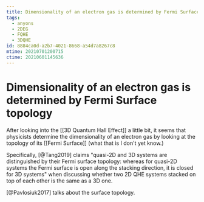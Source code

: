 ```yaml
---
title: Dimensionality of an electron gas is determined by Fermi Surface topology
tags:
  - anyons
  - 2DEG
  - FQHE
  - 3DQHE
id: 8884ca0d-a2b7-4021-8668-a54d7a8267c8
mtime: 20210701200715
ctime: 20210601145636
---
```


# Dimensionality of an electron gas is determined by Fermi Surface topology

After looking into the [[3D Quantum Hall Effect]] a little bit, it seems that physicists determine the dimensionality of an electron gas by looking at the topology of its [[Fermi Surface]] (what that is I don't yet know.)

Specifically, [@Tang2019] claims "quasi-2D and 3D systems are distinguished by their Fermi surface topology: whereas for quasi-2D systems the Fermi surface is open along the stacking direction, it is closed for 3D systems" when discussing whether two 2D QHE systems stacked on top of each other is the same as a 3D one.

[@Pavlosiuk2017] talks about the surface topology.

